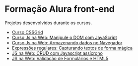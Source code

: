 # Formação Alura front-end

Projetos desenvolvidos durante os cursos.

<!--ts-->
   * [Curso CSSGrid](https://github.com/diegosouz4/Alura-curso-atual/tree/master/Css-grid)
   * [Curso Js na Web: Manipule o DOM com JavaScript](https://github.com/diegosouz4/Alura-curso-atual/tree/master/JS%20na%20Web%20-%20Manipule%20o%20DOM%20com%20JavaScript)
   * [Curso Js na Web: Armazenando dados no Navegador](https://github.com/diegosouz4/Alura-curso-atual/tree/master/JS%20na%20Web%20-%20Armazenando%20dados%20no%20navgador)
   * [Expressões regulares: Capturando textos de forma mágica](https://github.com/diegosouz4/Alura-curso-atual/tree/master/Express%C3%B5es%20regulares)
   * [JS na Web: CRUD com Javascript assícrono](https://github.com/diegosouz4/Alura-curso-atual/tree/master/JS%20na%20Web%20-%20CRUD%20com%20Javascript)
   * [JS na Web: Validação de Formulários e HTML5]()
<!--te-->
